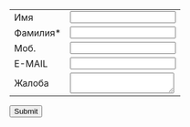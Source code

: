<meta http-equiv="Content-Type" content="text/html;charset=UTF-8"><form id="__vtigerWebForm" name="Обращение с сайта" action="http://ctmp130.it-trade.org/modules/Webforms/capture.php" method="post" accept-charset="utf-8" enctype="multipart/form-data"><input type="hidden" name="__vtrftk" value="sid:50f7413ee5200ddb504fcf7726dc93b34fa950e2,1605101739"><input type="hidden" name="publicid" value="dd49ca0f4b2b654cca56aca5887c63be"><input type="hidden" name="urlencodeenable" value="1"><input type="hidden" name="name" value="Обращение с сайта"><table><tbody><tr><td><label>Имя</label></td><td><input type="text" name="firstname" data-label="" value=""></td></tr><tr><td><label>Фамилия*</label></td><td><input type="text" name="lastname" data-label="" value="" required=""></td></tr><tr><td><label>Моб.*</label></td><td><input type="text" name="mobile" data-label="" value="" required=""></td></tr><tr><td><label>E-MAIL</label></td><td><input type="email" name="cf_1129" data-label="" value=""></td></tr><tr><td><label>Жалоба</label></td><td><textarea name="cf_1222"></textarea></td></tr></tbody></table><input type="submit" value="Submit"></form><script  type="text/javascript">window.onload = function() { var N=navigator.appName, ua=navigator.userAgent, tem;var M=ua.match(/(opera|chrome|safari|firefox|msie)\/?\s*(\.?\d+(\.\d+)*)/i);if(M && (tem= ua.match(/version\/([\.\d]+)/i))!= null) M[2]= tem[1];M=M? [M[1], M[2]]: [N, navigator.appVersion, "-?"];var browserName = M[0];var form = document.getElementById("__vtigerWebForm"), inputs = form.elements; form.onsubmit = function() { var required = [], att, val; for (var i = 0; i < inputs.length; i++) { att = inputs[i].getAttribute("required"); val = inputs[i].value; type = inputs[i].type; if(type == "email") {if(val != "") {var elemLabel = inputs[i].getAttribute("label");var emailFilter = /^[_/a-zA-Z0-9]+([!"#$%&()*+,./:;<=>?\^_`{|}~-]?[a-zA-Z0-9/_/-])*@[a-zA-Z0-9]+([\_\-\.]?[a-zA-Z0-9]+)*\.([\-\_]?[a-zA-Z0-9])+(\.?[a-zA-Z0-9]+)?$/;var illegalChars= /[\(\)\<\>\,\;\:\"\[\]]/ ;if (!emailFilter.test(val)) {alert("For "+ elemLabel +" field please enter valid email address"); return false;} else if (val.match(illegalChars)) {alert(elemLabel +" field contains illegal characters");return false;}}}if (att != null) { if (val.replace(/^\s+|\s+$/g, "") == "") { required.push(inputs[i].getAttribute("label")); } } } if (required.length > 0) { alert("The following fields are required: " + required.join()); return false; } var numberTypeInputs = document.querySelectorAll("input[type=number]");for (var i = 0; i < numberTypeInputs.length; i++) { val = numberTypeInputs[i].value;var elemLabel = numberTypeInputs[i].getAttribute("label");var elemDataType = numberTypeInputs[i].getAttribute("datatype");if(val != "") {if(elemDataType == "double") {var numRegex = /^[+-]?\d+(\.\d+)?$/;}else{var numRegex = /^[+-]?\d+$/;}if (!numRegex.test(val)) {alert("For "+ elemLabel +" field please enter valid number"); return false;}}}var dateTypeInputs = document.querySelectorAll("input[type=date]");for (var i = 0; i < dateTypeInputs.length; i++) {dateVal = dateTypeInputs[i].value;var elemLabel = dateTypeInputs[i].getAttribute("label");if(dateVal != "") {var dateRegex = /^[1-9][0-9]{3}-(0[1-9]|1[0-2]|[1-9]{1})-(0[1-9]|[1-2][0-9]|3[0-1]|[1-9]{1})$/;if(!dateRegex.test(dateVal)) {alert("For "+ elemLabel +" field please enter valid date in required format"); return false;}}}var inputElems = document.getElementsByTagName("input");var totalFileSize = 0;for(var i = 0; i < inputElems.length; i++) {if(inputElems[i].type.toLowerCase() === "file") {var file = inputElems[i].files[0];if(typeof file !== "undefined") {var totalFileSize = totalFileSize + file.size;}}}if(totalFileSize > 52428800) {alert("Maximum allowed file size including all files is 50MB.");return false;}}; }</script>
